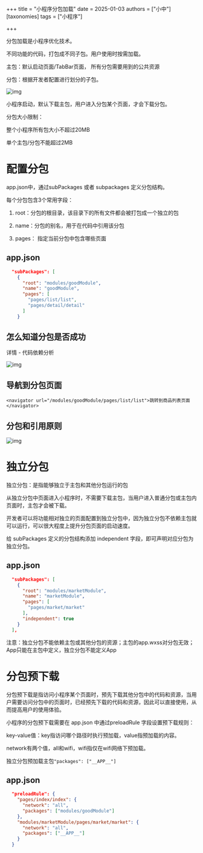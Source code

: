 +++
title = "小程序分包加载"
date = 2025-01-03
authors = ["小中"]
[taxonomies]
tags = ["小程序"]

+++

分包加载是小程序优化技术。

不同功能的代码，打包成不同子包。用户使用时按需加载。

主包：默认启动页面/TabBar页面， 所有分包需要用到的公共资源

分包：根据开发者配置进行划分的子包。

![img](https://linxz-aliyun.oss-cn-shenzhen.aliyuncs.com/images/202501031502552.png)

小程序启动，默认下载主包，用户进入分包某个页面，才会下载分包。

分包大小限制：

整个小程序所有包大小不超过20MB

单个主包/分包不能超过2MB

# 配置分包

app.json中，通过subPackages 或者 subpackages 定义分包结构。

每个分包包含3个常用字段：

1. root：分包的根目录，该目录下的所有文件都会被打包成一个独立的包

2. name：分包的别名，用于在代码中引用该分包

3. pages： 指定当前分包中包含哪些页面

## app.json

```json
  "subPackages": [
    {
      "root": "modules/goodModule",
      "name": "goodModule",
      "pages": [
        "pages/list/list",
        "pages/detail/detail"
      ]
    }
```

## 怎么知道分包是否成功

详情 - 代码依赖分析

![img](https://linxz-aliyun.oss-cn-shenzhen.aliyuncs.com/images/202501031525545.png)

## 导航到分包页面

```wxml
<navigator url="/modules/goodModule/pages/list/list">跳转到商品列表页面</navigator>
```

## 分包和引用原则

![img](https://linxz-aliyun.oss-cn-shenzhen.aliyuncs.com/images/202501031531571.png)

# 独立分包

独立分包：是指能够独立于主包和其他分包运行的包

从独立分包中页面进入小程序时，不需要下载主包，当用户进入普通分包或主包内页面时，主包才会被下载。

开发者可以将功能相对独立的页面配置到独立分包中，因为独立分包不依赖主包就可以运行，可以很大程度上提升分包页面的启动速度。

给 subPackages 定义的分包结构添加 independent 字段，即可声明对应分包为独立分包。

## app.json

```json
  "subPackages": [
    {
      "root": "modules/marketModule",
      "name": "marketModule",
      "pages": [
        "pages/market/market"
      ],
      "independent": true
    }
  ],
```

注意：独立分包不能依赖主包或其他分包的资源；主包的app.wxss对分包无效；App只能在主包中定义，独立分包不能定义App

# 分包预下载

分包预下载是指访问小程序某个页面时，预先下载其他分包中的代码和资源，当用户需要访问分包中的页面时，已经预先下载的代码和资源，因此可以直接使用，从而提高用户的使用体验。

小程序的分包预下载需要在 app.json 中通过preloadRule 字段设置预下载规则：

key-value值：key指访问哪个路径时执行预加载，value指预加载的内容。

network有两个值，all和wifi，wifi指仅在wifi网络下预加载。

独立分包预加载主包`"packages": ["__APP__"]`

## app.json

```json
  "preloadRule": {
    "pages/index/index": {
      "network": "all",
      "packages": ["modules/goodModule"]
    },
    "modules/marketModule/pages/market/market": {
      "network": "all",
      "packages": ["__APP__"]
    }
  }
```



